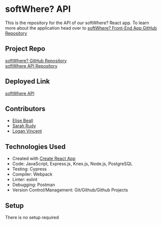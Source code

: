 # softWhere? API
This is the repository for the API of our softWhere? React app.  To learn more about the application head over to [softWhere? Front-End App GitHub Repository](https://github.com/sarahrudy/i-wanna-live-there)


## Project Repo
[softWhere? GitHub Repository](https://github.com/sarahrudy/i-wanna-live-there) </br>
[softWhere API Repository](https://github.com/sarahrudy/cities-api/)


## Deployed Link
[softWhere API](https://softwhere-api.herokuapp.com/)


## Contributors

- [Elise Beall](https://github.com/elisebeall)
- [Sarah Rudy](https://github.com/sarahrudy)
- [Logan Vincent](https://github.com/Logandv3)


## Technologies Used

* Created with [Create React App](https://github.com/facebook/create-react-app)
* Code: JavaScript, Express.js, Knex.js, Node.js, PostgreSQL
* Testing: Cypress
* Compiler: Webpack
* Linter: eslint
* Debugging: Postman
* Version Control/Management: Git/Github/Github Projects


## Setup
There is no setup required
